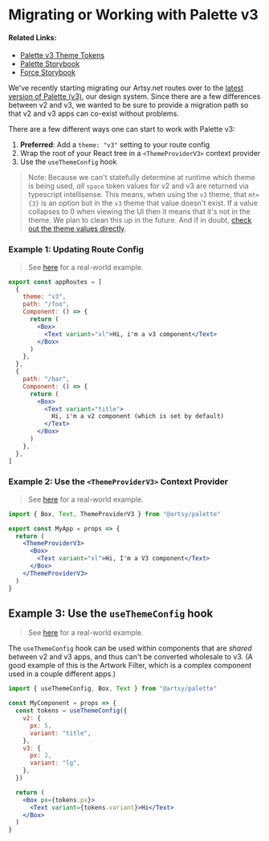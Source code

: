 # Migrating or Working with Palette v3

#### Related Links:

- [Palette v3 Theme Tokens](https://github.com/artsy/palette/blob/master/packages/palette/src/themes/v3.tsx)
- [Palette Storybook](https://palette-storybook.artsy.net/?path=/story/theme--theme)
- [Force Storybook](https://force-storybook.artsy.net/?path=/story/molecules-kitchen-sink--headers)

We've recently starting migrating our Artsy.net routes over to the [latest version of Palette (v3)](https://github.com/artsy/palette/blob/master/packages/palette/src/themes/v3.tsx), our design system. Since there are a few differences between v2 and v3, we wanted to be sure to provide a migration path so that v2 and v3 apps can co-exist without problems.

There are a few different ways one can start to work with Palette v3:

1. **Preferred**: Add a `theme: "v3"` setting to your route config
1. Wrap the root of your React tree in a `<ThemeProviderV3>` context provider
1. Use the `useThemeConfig` hook

> Note: Because we can't statefully determine at runtime which theme is being used, _all_ `space` token values for v2 and v3 are returned via typescript intellisense. This means, when using the `v3` theme, that `mt={3}` is an option but in the `v3` theme that value doesn't exist. If a value collapses to 0 when viewing the UI then it means that it's not in the theme. We plan to clean this up in the future. And if in doubt, [check out the theme values directly](https://github.com/artsy/palette/blob/master/packages/palette/src/themes/v3.tsx). 

### Example 1: Updating Route Config

> See [here](https://github.com/artsy/force/blob/master/src/v2/Apps/ArtistSeries/artistSeriesRoutes.tsx#L14) for a real-world example.

```jsx
export const appRoutes = [
  {
    theme: "v3",
    path: "/foo",
    Component: () => {
      return (
        <Box>
          <Text variant="xl">Hi, i'm a v3 component</Text>
        </Box>
      )
    },
  },
  {
    path: "/bar",
    Component: () => {
      return (
        <Box>
          <Text variant="title">
            Hi, i'm a v2 component (which is set by default)
          </Text>
        </Box>
      )
    },
  },
]
```

### Example 2: Use the `<ThemeProviderV3>` Context Provider

> See [here](https://github.com/artsy/force/blob/96d47ae5efdd63741a44ae837ebddf162eea9698/src/v2/Apps/Example/ExampleApp.tsx#L29) for a real-world example.

```jsx
import { Box, Text, ThemeProviderV3 } from "@artsy/palette"

export const MyApp = props => {
  return (
    <ThemeProviderV3>
      <Box>
        <Text variant="xl">Hi, I'm a V3 component</Text>
      </Box>
    </ThemeProviderV3>
  )
}
```

## Example 3: Use the `useThemeConfig` hook

> See [here](https://github.com/artsy/force/blob/master/src/v2/Components/Footer/Footer.tsx#L219-L226) for a real-world example.

The `useThemeConfig` hook can be used within components that are _shared_ between v2 and v3 apps, and thus can't be converted wholesale to v3. (A good example of this is the Artwork Filter, which is a complex component used in a couple different apps.)

```jsx
import { useThemeConfig, Box, Text } from "@artsy/palette"

const MyComponent = props => {
  const tokens = useThemeConfig({
    v2: {
      px: 5,
      variant: "title",
    },
    v3: {
      px: 2,
      variant: "lg",
    },
  })

  return (
    <Box px={tokens.px}>
      <Text variant={tokens.variant}>Hi</Text>
    </Box>
  )
}
```
